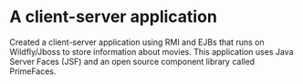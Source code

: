 # A client-server application

Created a client-server application using RMI and EJBs that runs on Wildfly/Jboss to store information about movies.
This application uses Java Server Faces (JSF) and an open source component library called PrimeFaces.

